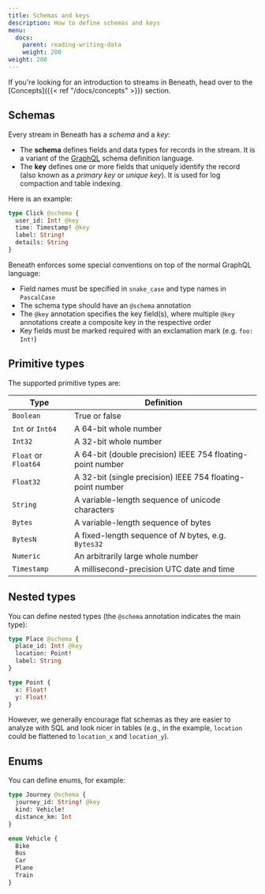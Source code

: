 ```yaml
---
title: Schemas and keys
description: How to define schemas and keys
menu:
  docs:
    parent: reading-writing-data
    weight: 200
weight: 200
---
```


If you're looking for an introduction to streams in Beneath, head over to the [Concepts]({{< ref "/docs/concepts" >}}) section.

## Schemas

Every stream in Beneath has a _schema_ and a _key_:

- The **schema** defines fields and data types for records in the stream. It is a variant of the [GraphQL](https://graphql.org/learn/schema/) schema definition language.
- The **key** defines one or more fields that uniquely identify the record (also known as a _primary key_ or _unique key_). It is used for log compaction and table indexing.

Here is an example:

```graphql
type Click @schema {
  user_id: Int! @key
  time: Timestamp! @key
  label: String!
  details: String
}
```

Beneath enforces some special conventions on top of the normal GraphQL language:

- Field names must be specified in `snake_case` and type names in `PascalCase`
- The schema type should have an `@schema` annotation
- The `@key` annotation specifies the key field(s), where multiple `@key` annotations create a composite key in the respective order
- Key fields must be marked required with an exclamation mark (e.g. `foo: Int!`)

## Primitive types

The supported primitive types are:

| Type                 | Definition                                                 |
| -------------------- | ---------------------------------------------------------- |
| `Boolean`            | True or false                                              |
| `Int` or `Int64`     | A 64-bit whole number                                      |
| `Int32`              | A 32-bit whole number                                      |
| `Float` or `Float64` | A 64-bit (double precision) IEEE 754 floating-point number |
| `Float32`            | A 32-bit (single precision) IEEE 754 floating-point number |
| `String`             | A variable-length sequence of unicode characters           |
| `Bytes`              | A variable-length sequence of bytes                        |
| `BytesN`             | A fixed-length sequence of _N_ bytes, e.g. `Bytes32`       |
| `Numeric`            | An arbitrarily large whole number                          |
| `Timestamp`          | A millisecond-precision UTC date and time                  |

## Nested types

You can define nested types (the `@schema` annotation indicates the main type):

```graphql
type Place @schema {
  place_id: Int! @key
  location: Point!
  label: String
}

type Point {
  x: Float!
  y: Float!
}
```

However, we generally encourage flat schemas as they are easier to analyze with SQL and look nicer in tables (e.g., in the example, `location` could be flattened to `location_x` and `location_y`).

## Enums

You can define enums, for example:

```graphql
type Journey @schema {
  journey_id: String! @key
  kind: Vehicle!
  distance_km: Int
}

enum Vehicle {
  Bike
  Bus
  Car
  Plane
  Train
}
```
